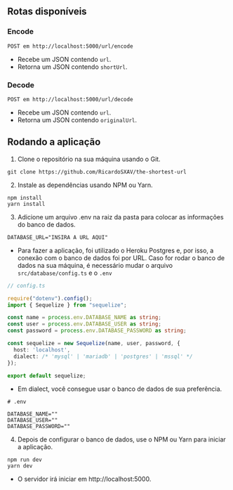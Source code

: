 ## Rotas disponíveis

### Encode

```
POST em http://localhost:5000/url/encode
```

* Recebe um JSON contendo ```url```.
* Retorna um JSON contendo ```shortUrl```.

### Decode

```
POST em http://localhost:5000/url/decode
```

* Recebe um JSON contendo ```url```.
* Retorna um JSON contendo ```originalUrl```.

## Rodando a aplicação

1. Clone o repositório na sua máquina usando o Git.

```
git clone https://github.com/RicardoSXAV/the-shortest-url
```

2. Instale as dependências usando NPM ou Yarn.

```
npm install
yarn install
```

3. Adicione um arquivo .env na raiz da pasta para colocar as informações do banco de dados.

```env
DATABASE_URL="INSIRA A URL AQUI"
```

* Para fazer a aplicação, foi utilizado o Heroku Postgres e, por isso, a conexão com o banco de dados foi por URL. 
Caso for rodar o banco de dados na sua máquina, é necessário mudar o arquivo ```src/database/config.ts``` e o ```.env```

```Typescript
// config.ts

require("dotenv").config();
import { Sequelize } from "sequelize";

const name = process.env.DATABASE_NAME as string;
const user = process.env.DATABASE_USER as string;
const password = process.env.DATABASE_PASSWORD as string;

const sequelize = new Sequelize(name, user, password, {
  host: 'localhost',
  dialect: /* 'mysql' | 'mariadb' | 'postgres' | 'mssql' */
});

export default sequelize;

```

* Em dialect, você consegue usar o banco de dados de sua preferência.

```env
# .env

DATABASE_NAME=""
DATABASE_USER=""
DATABASE_PASSWORD=""
```

4. Depois de configurar o banco de dados, use o NPM ou Yarn para iniciar a aplicação.
```
npm run dev
yarn dev
```

* O servidor irá iniciar em http://localhost:5000.
